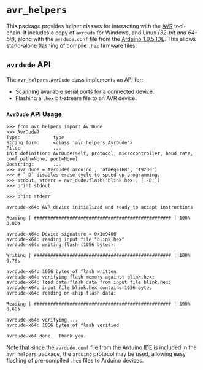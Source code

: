 # `avr_helpers` #

This package provides helper classes for interacting with the [AVR][1]
tool-chain.  It includes a copy of `avrdude` for Windows, and Linux _(32-bit
and 64-bit)_, along with the `avrdude.conf` file from the [Arduino 1.0.5
IDE][2].  This allows stand-alone flashing of compile `.hex` firmware files.

[1]: http://en.wikipedia.org/wiki/Atmel_AVR
[2]: http://arduino.cc/en/main/software


## `avrdude` API ##

The `avr_helpers.AvrDude` class implements an API for:

 - Scanning available serial ports for a connected device.
 - Flashing a `.hex` bit-stream file to an AVR device.

### `AvrDude` API Usage ###

    >>> from avr_helpers import AvrDude
    >>> AvrDude?
    Type:            type
    String form:     <class 'avr_helpers.AvrDude'>
    File:            ...
    Init definition: AvrDude(self, protocol, microcontroller, baud_rate, conf_path=None, port=None)
    Docstring:       ...
    >>> avr_dude = AvrDude('arduino', 'atmega168', '19200')
    >>> # `-D` disables erase cycle to speed up programming.
    >>> stdout, stderr = avr_dude.flash('blink.hex', ['-D'])
    >>> print stdout

    >>> print stderr

    avrdude-x64: AVR device initialized and ready to accept instructions

    Reading | ################################################## | 100% 0.00s

    avrdude-x64: Device signature = 0x1e9406
    avrdude-x64: reading input file "blink.hex"
    avrdude-x64: writing flash (1056 bytes):

    Writing | ################################################## | 100% 0.76s

    avrdude-x64: 1056 bytes of flash written
    avrdude-x64: verifying flash memory against blink.hex:
    avrdude-x64: load data flash data from input file blink.hex:
    avrdude-x64: input file blink.hex contains 1056 bytes
    avrdude-x64: reading on-chip flash data:

    Reading | ################################################## | 100% 0.68s

    avrdude-x64: verifying ...
    avrdude-x64: 1056 bytes of flash verified

    avrdude-x64 done.  Thank you.

Note that since the `avrdude.conf` file from the Arduino IDE is included in the
`avr_helpers` package, the `arduino` protocol may be used, allowing easy
flashing of pre-compiled `.hex` files to Arduino devices.
